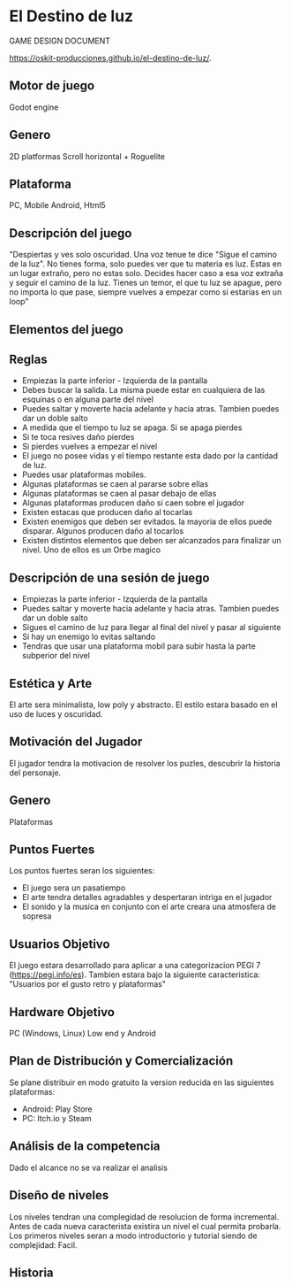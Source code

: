# El Destino de luz
GAME DESIGN DOCUMENT

https://oskit-producciones.github.io/el-destino-de-luz/.

## Motor de juego
Godot engine

## Genero
2D platformas Scroll horizontal + Roguelite 

## Plataforma
PC, Mobile Android, Html5

## Descripción del juego
"Despiertas y ves solo oscuridad. Una voz tenue te dice "Sigue el camino de la luz". No tienes forma, solo puedes ver que tu materia es luz. Estas en un lugar extraño, pero no estas solo. Decides hacer caso a esa voz extraña y seguir el camino de la luz. Tienes un temor, el que tu luz se apague, pero no importa lo que pase, siempre vuelves a empezar como si estarias en un loop"

## Elementos del juego

## Reglas
* Empiezas la parte inferior - Izquierda de la pantalla
* Debes buscar la salida. La misma puede estar en cualquiera de las esquinas o en alguna parte del nivel
* Puedes saltar y moverte hacia adelante y hacia atras. Tambien puedes dar un doble salto
* A medida que el tiempo tu luz se apaga. Si se apaga pierdes
* Si te toca resives daño pierdes
* Si pierdes vuelves a empezar el nivel
* El juego no posee vidas y el tiempo restante esta dado por la cantidad de luz. 
* Puedes usar plataformas mobiles.
* Algunas plataformas se caen al pararse sobre ellas
* Algunas plataformas se caen al pasar debajo de ellas
* Algunas plataformas producen daño si caen sobre el jugador
* Existen estacas que producen daño al tocarlas
* Existen enemigos que deben ser evitados. la mayoria de ellos puede disparar. Algunos producen daño al tocarlos
* Existen distintos elementos que deben ser alcanzados para finalizar un nivel. Uno de ellos es un Orbe magico

## Descripción de una sesión de juego
* Empiezas la parte inferior - Izquierda de la pantalla
* Puedes saltar y moverte hacia adelante y hacia atras. Tambien puedes dar un doble salto
* Sigues el camino de luz para llegar al final del nivel y pasar al siguiente
* Si hay un enemigo lo evitas saltando
* Tendras que usar una plataforma mobil para subir hasta la parte subperior del nivel

## Estética y Arte
El arte sera minimalista, low poly y abstracto. El estilo estara basado en el uso de luces y oscuridad. 

## Motivación del Jugador
El jugador tendra la motivacion de resolver los puzles, descubrir la historia del personaje.

## Genero
Plataformas

## Puntos Fuertes
Los puntos fuertes seran los siguientes:
* El juego sera un pasatiempo
* El arte tendra detalles agradables y despertaran intriga en el jugador
* El sonido y la musica en conjunto con el arte creara una atmosfera de sopresa

## Usuarios Objetivo
El juego estara desarrollado para aplicar a una categorizacion PEGI 7 (https://pegi.info/es). Tambien estara bajo la siguiente caracteristica: "Usuarios por el gusto retro y plataformas"

## Hardware Objetivo
PC (Windows, Linux) Low end y Android

## Plan de Distribución y Comercialización
Se plane distribuir en modo gratuito la version reducida en las siguientes plataformas:
* Android: Play Store
* PC: Itch.io y Steam 

## Análisis de la competencia
Dado el alcance no se va realizar el analisis

## Diseño de niveles
Los niveles tendran una complegidad de resolucion de forma incremental. Antes de cada nueva caracterista existira un nivel el cual permita probarla. 
Los primeros niveles seran a modo introductorio y tutorial siendo de complejidad: Facil.


## Historia

